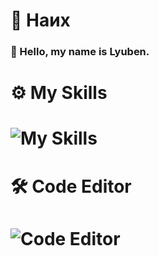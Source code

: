   # 📌 Наих
### 👋 Hello, my name is **Lyuben.**
# ⚙️ My Skills
#    ![My Skills](https://skillicons.dev/icons?i=python,c,lua,html,rust)
# 🛠️ Code Editor
#     ![Code Editor](https://skillicons.dev/icons?i=vscode)



